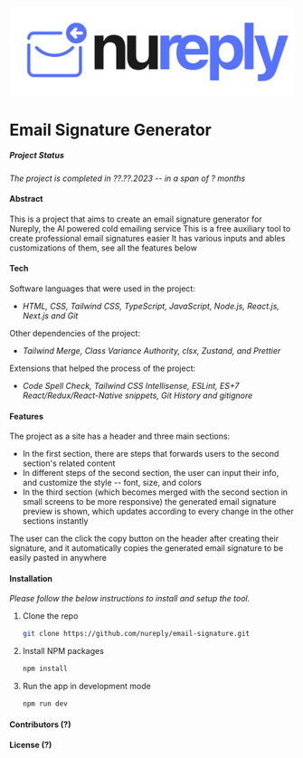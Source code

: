 [![Nureply](./assets/Nureply/logofull.png)](https://nureply.com)
# Email Signature Generator
<!-- welcome page image here -->

##### Project Status
_The project is completed in ??.??.2023 -- in a span of ? months_

#### Abstract
This is a project that aims to create an email signature generator for Nureply, the AI powered cold emailing service
This is a free auxiliary tool to create professional email signatures easier
It has various inputs and ables customizations of them, see all the features below

#### Tech
Software languages that were used in the project:
* _HTML, CSS, Tailwind CSS, TypeScript, JavaScript, Node.js, React.js, Next.js and Git_

Other dependencies of the project:
* _Tailwind Merge, Class Variance Authority, clsx, Zustand, and Prettier_

Extensions that helped the process of the project:
* _Code Spell Check, Tailwind CSS Intellisense, ESLint, ES+7 React/Redux/React-Native snippets, Git History and gitignore_

#### Features
The project as a site has a header and three main sections:
* In the first section, there are steps that forwards users to the second section's related content
* In different steps of the second section, the user can input their info, and customize the style -- font, size, and colors
* In the third section (which becomes merged with the second section in small screens to be more responsive) the generated email signature preview is shown, which updates according to every change in the other sections instantly

The user can the click the copy button on the header after creating their signature, and it automatically copies the generated email signature to be easily pasted in anywhere

#### Installation

_Please follow the below instructions to install and setup the tool._

1. Clone the repo
   ```sh
   git clone https://github.com/nureply/email-signature.git
   ```
2. Install NPM packages
   ```sh
   npm install
   ```
3. Run the app in development mode
   ```sh
   npm run dev
   ```

#### Contributors (?)

#### License (?)
